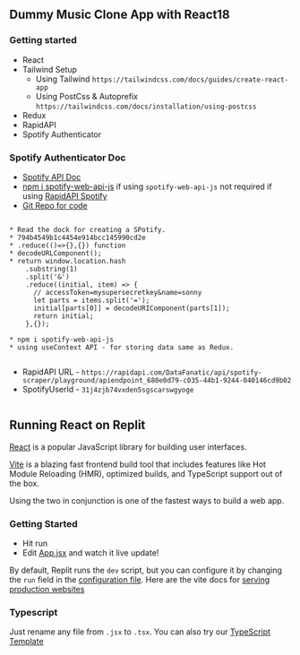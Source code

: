 ## Dummy Music Clone App with React18

### Getting started
- React
- Tailwind Setup
    - Using Tailwind `https://tailwindcss.com/docs/guides/create-react-app`
    - Using PostCss & Autoprefix `https://tailwindcss.com/docs/installation/using-postcss`
- Redux
- RapidAPI
- Spotify Authenticator

### Spotify Authenticator Doc
- [Spotify API Doc](https://developer.spotify.com/documentation/web-api/tutorials/getting-started)
- [npm i spotify-web-api-js](https://www.npmjs.com/package/spotify-web-api-js) if using `spotify-web-api-js` not required if using [RapidAPI Spotify](https://rapidapi.com/DataFanatic/api/spotify-scraper/playground/apiendpoint_680e0d79-c035-44b1-9244-040146cd9b02)
- [Git Repo for code](https://github.com/CleverProgrammers/spotify-clone/tree/master/src)
  
```https://developer.spotify.com/documentation/web-api/tutorials/getting-started

* Read the dock for creating a SPotify. 
* 794b4549b1c4454e914bcc145990cd2e
* .reduce(()=>{},{}) function
* decodeURLComponent();
* return window.location.hash
    .substring(1)
    .split('&')
    .reduce((initial, item) => {
      // accessToken=mysupersecretkey&name=sonny
      let parts = items.split('=');
      initial[parts[0]] = decodeURIComponent(parts[1]);
      return initial;
    },{});

* npm i spotify-web-api-js
* using useContext API - for storing data same as Redux.
    
```

- RapidAPI URL - `https://rapidapi.com/DataFanatic/api/spotify-scraper/playground/apiendpoint_680e0d79-c035-44b1-9244-040146cd9b02`
- SpotifyUserId - `31j4zjb74vxden5sgscarswgyoge`













```
```

## Running React on Replit

[React](https://reactjs.org/) is a popular JavaScript library for building user interfaces.

[Vite](https://vitejs.dev/) is a blazing fast frontend build tool that includes features like Hot Module Reloading (HMR), optimized builds, and TypeScript support out of the box.

Using the two in conjunction is one of the fastest ways to build a web app.

### Getting Started
- Hit run
- Edit [App.jsx](#src/App.jsx) and watch it live update!

By default, Replit runs the `dev` script, but you can configure it by changing the `run` field in the [configuration file](#.replit). Here are the vite docs for [serving production websites](https://vitejs.dev/guide/build.html)

### Typescript

Just rename any file from `.jsx` to `.tsx`. You can also try our [TypeScript Template](https://replit.com/@replit/React-TypeScript)